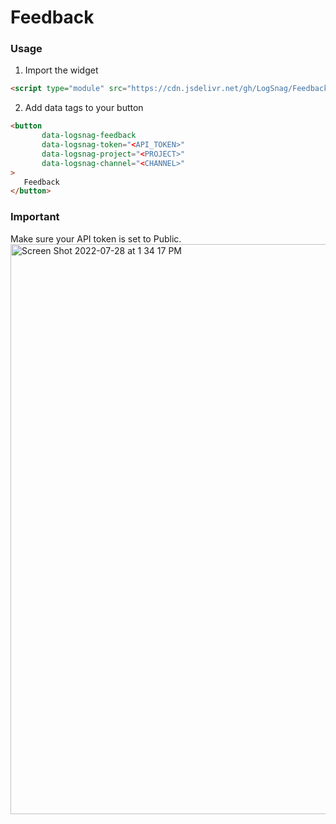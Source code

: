 # Feedback

### Usage 

1. Import the widget
```html
<script type="module" src="https://cdn.jsdelivr.net/gh/LogSnag/Feedback@v0.0.5/dist/feedback.umd.js"></script>
 ```
 
 
 2. Add data tags to your button
 ```html
<button
        data-logsnag-feedback
        data-logsnag-token="<API_TOKEN>"
        data-logsnag-project="<PROJECT>"
        data-logsnag-channel="<CHANNEL>"
>
    Feedback
</button>
 ```
 
 ### Important
 Make sure your API token is set to Public.
 <img width="912" alt="Screen Shot 2022-07-28 at 1 34 17 PM" src="https://user-images.githubusercontent.com/23535123/181601494-93396b89-67da-4538-b535-557b68af12d3.png">

